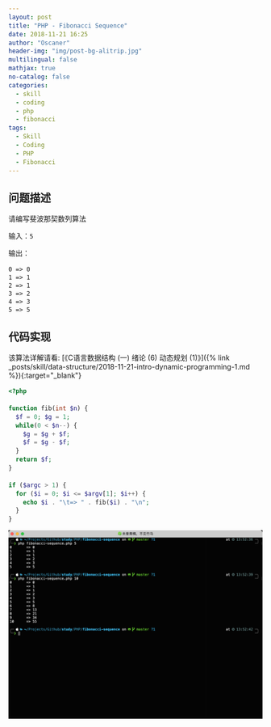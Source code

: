 ```yaml
---
layout: post
title: "PHP - Fibonacci Sequence"
date: 2018-11-21 16:25
author: "Oscaner"
header-img: "img/post-bg-alitrip.jpg"
multilingual: false
mathjax: true
no-catalog: false
categories:
  - skill
  - coding
  - php
  - fibonacci
tags:
  - Skill
  - Coding
  - PHP
  - Fibonacci
---
```


## 问题描述

请编写斐波那契数列算法

输入：`5`

输出：

```
0 => 0
1 => 1
2 => 1
3 => 2
4 => 3
5 => 5
```

## 代码实现

该算法详解请看: [《C语言数据结构 (一) 绪论 (6) 动态规划 (1)》]({% link _posts/skill/data-structure/2018-11-21-intro-dynamic-programming-1.md %}){:target="_blank"}

```php
<?php

function fib(int $n) {
  $f = 0; $g = 1;
  while(0 < $n--) {
    $g = $g + $f;
    $f = $g - $f;
  }
  return $f;
}

if ($argc > 1) {
  for ($i = 0; $i <= $argv[1]; $i++) {
    echo $i . "\t=> " . fib($i) . "\n";
  }
}
```

![1.png](/assets/img/in-post/skill/coding/post-php-fibonacci-sequence/1.png)
